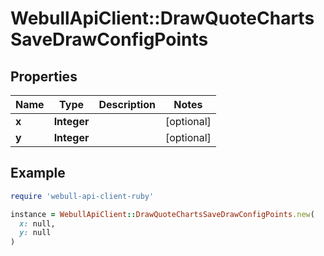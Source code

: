 # WebullApiClient::DrawQuoteChartsSaveDrawConfigPoints

## Properties

| Name | Type | Description | Notes |
| ---- | ---- | ----------- | ----- |
| **x** | **Integer** |  | [optional] |
| **y** | **Integer** |  | [optional] |

## Example

```ruby
require 'webull-api-client-ruby'

instance = WebullApiClient::DrawQuoteChartsSaveDrawConfigPoints.new(
  x: null,
  y: null
)
```

